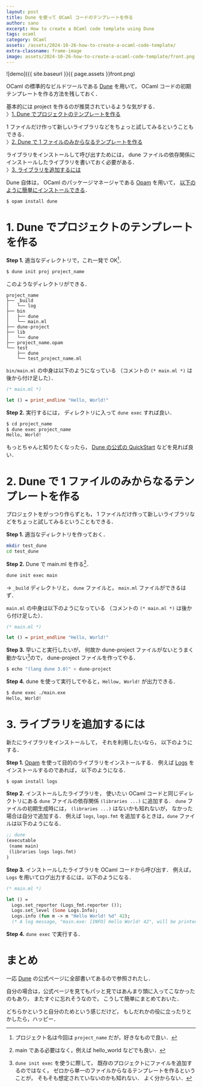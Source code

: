 ```yaml
---
layout: post
title: Dune を使って OCaml コードのテンプレートを作る
author: sano
excerpt: How to create a OCaml code template using Dune
tags: ocaml
category: OCaml
assets: /assets/2024-10-26-how-to-create-a-ocaml-code-template/
extra-classname: frame-image
image: assets/2024-10-26-how-to-create-a-ocaml-code-template/front.png
---
```


![demo]({{ site.baseurl }}{{ page.assets }}front.png)

OCaml の標準的なビルドツールである
[Dune](https://dune.readthedocs.io/en/stable/index.html)
を用いて，
OCaml コードの初期テンプレートを作る方法を残しておく．

基本的には project を作るのが推奨されているような気がする．
<br/>
〉[1. Dune でプロジェクトのテンプレートを作る](#1-dune-でプロジェクトのテンプレートを作る)

1 ファイルだけ作って新しいライブラリなどをちょっと試してみるということもできる．
<br/>
〉[2. Dune で 1 ファイルのみからなるテンプレートを作る](#2-dune-で-1-ファイルのみからなるテンプレートを作る)

ライブラリをインストールして呼び出すためには，
dune ファイルの依存関係にインストールしたライブラリを書いておく必要がある．
<br/>
〉[3. ライブラリを追加するには](#3-ライブラリを追加するには)

Dune 自体は，
OCaml のパッケージマネージャである
[Opam](https://opam.ocaml.org/) を用いて，
[以下のように簡単にインストールできる](https://dune.readthedocs.io/en/stable/howto/install-dune.html)．

```bash
$ opam install dune
```

# 1. Dune でプロジェクトのテンプレートを作る

**Step 1.**
適当なディレクトリで，これ一発で OK[^1]．

```bash
$ dune init proj project_name
```

[^1]: プロジェクト名は今回は `project_name` だが，好きなもので良い．

このようなディレクトリができる．

```
project_name
├── _build
│   └── log
├── bin
│   ├── dune
│   └── main.ml
├── dune-project
├── lib
│   └── dune
├── project_name.opam
└── test
    ├── dune
    └── test_project_name.ml
```

`bin/main.ml` の中身は以下のようになっている
（コメントの `(* main.ml *)` は後から付け足した）．

```ocaml
(* main.ml *)

let () = print_endline "Hello, World!"
```

**Step 2.**
実行するには，
ディレクトリに入って
`dune exec`
すれば良い．

```bash
$ cd project_name
$ dune exec project_name
Hello, World!
```

もっとちゃんと知りたくなったら，
[Dune の公式の QuickStart](https://dune.readthedocs.io/en/stable/quick-start.html)
などを見れば良い．

# 2. Dune で 1 ファイルのみからなるテンプレートを作る

プロジェクトをがっつり作らずとも，
1 ファイルだけ作って新しいライブラリなどをちょっと試してみるということもできる．

**Step 1.**
適当なディレクトリを作っておく．

```bash
mkdir test_dune
cd test_dune
```

**Step 2.**
Dune で main.ml を作る[^2]．

```bash
dune init exec main
```

[^2]: main である必要はなく，例えば hello_world などでも良い．

→
`_build` ディレクトリと，
`dune` ファイルと，
`main.ml` ファイルができるはず．

`main.ml` の中身は以下のようになっている
（コメントの `(* main.ml *)` は後から付け足した）．

```ocaml
(* main.ml *)

let () = print_endline "Hello, World!"
```

**Step 3.**
早いこと実行したいが，
何故か dune-project ファイルがないとうまく動かない[^3]ので，
dune-project ファイルを作ってやる．

[^3]:
    `dune init exec` を使うに際して，
    既存のプロジェクトにファイルを追加するのではなく，
    ゼロから単一のファイルからなるテンプレートを作るということが，
    そもそも想定されていないのかも知れない．
    よく分からない．

```bash
$ echo "(lang dune 3.0)" > dune-project
```

**Step 4.**
dune を使って実行してやると，`Hellow, World!` が出力できる．

```bash
$ dune exec ./main.exe
Hello, World!
```

# 3. ライブラリを追加するには

新たにライブラリをインストールして，
それを利用したいなら，
以下のようにする．

**Step 1.**
[Opam](https://opam.ocaml.org/)
を使って目的のライブラリをインストールする．
例えば [Logs](https://github.com/dbuenzli/logs) をインストールするのであれば，
以下のようになる．

```bash
$ opam install logs
```

**Step 2.**
インストールしたライブラリを，
使いたい OCaml コードと同じディレクトリにある
`dune` ファイルの依存関係 `(libraries ...)` に追加する．
`dune` ファイルの初期生成時には，
`(libraries ...)` はないかも知れないが，
なかった場合は自分で追加する．
例えば `logs`, `logs.fmt` を追加するときは，`dune` ファイルは以下のようになる．

```lisp
;; dune
(executable
 (name main)
 (libraries logs logs.fmt)
)
```

**Step 3.**
インストールしたライブラリを OCaml コードから呼び出す．
例えば，`Logs` を用いてログ出力するには，以下のようになる．

```ocaml
(* main.ml *)

let () =
  Logs.set_reporter (Logs_fmt.reporter ());
  Logs.set_level (Some Logs.Info);
  Logs.info (fun m -> m "Hello World! %d" 42);
  (* A log message, "main.exe: [INFO] Hello World! 42", will be printed. *)
```

**Step 4.**
`dune exec` で実行する．

# まとめ

一応
[Dune](https://dune.readthedocs.io/en/stable/quick-start.html)
の公式ページに全部書いてあるので参照されたし．

自分の場合は，公式ページを見てもパッと見ではあんまり頭に入ってこなかったのもあり，
またすぐに忘れそうなので，
こうして簡単にまとめておいた．

どちらかというと自分のためという感じだけど，
もしだれかの役に立ったりとかしたら，ハッピー．
